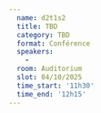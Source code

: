 ```yaml
---
  name: d2t1s2
  title: TBD
  category: TBD
  format: Conférence
  speakers: 
    - 
  room: Auditorium
  slot: 04/10/2025
  time_start: '11h30'
  time_end: '12h15'
---
```

